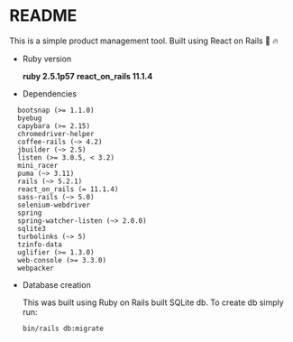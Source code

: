 # README

This is a simple product management tool. Built using React on Rails :muscle: :fire:

- Ruby version

  **ruby 2.5.1p57**
  **react_on_rails 11.1.4**

- Dependencies
```
  bootsnap (>= 1.1.0)
  byebug
  capybara (>= 2.15)
  chromedriver-helper
  coffee-rails (~> 4.2)
  jbuilder (~> 2.5)
  listen (>= 3.0.5, < 3.2)
  mini_racer
  puma (~> 3.11)
  rails (~> 5.2.1)
  react_on_rails (= 11.1.4)
  sass-rails (~> 5.0)
  selenium-webdriver
  spring
  spring-watcher-listen (~> 2.0.0)
  sqlite3
  turbolinks (~> 5)
  tzinfo-data
  uglifier (>= 1.3.0)
  web-console (>= 3.3.0)
  webpacker
```
- Database creation

  This was built using Ruby on Rails built SQLite db.
  To create db simply run:
  ```
  bin/rails db:migrate
  ```
